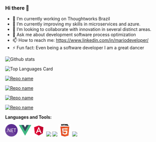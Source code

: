 ### Hi there 👋

- 🔭 I’m currently working on Thoughtworks Brazil
- 🌱 I’m currently improving my skills in microservices and azure.
- 👯 I’m looking to collaborate with innovation in several distinct areas.
- 💬 Ask me about development software process optimization
- 📫 How to reach me: https://www.linkedin.com/in/mariodeveloper/
- ⚡ Fun fact: Even being a software developer I am a great dancer


![Github stats](https://github-readme-stats.vercel.app/api?username=mariogit08&theme=highcontrast&show_icons=true&count_private=true)

![Top Languages Card](https://github-readme-stats.vercel.app/api/top-langs/?username=mariogit08)

[![Repo name](https://github-readme-stats.vercel.app/api/pin/?username=mariogit08&repo=LogLoader)](https://github.com/mariogit08/LogLoader)

[![Repo name](https://github-readme-stats.vercel.app/api/pin/?username=mariogit08&repo=TDD_Training_Samples)](https://github.com/mariogit08/TDD_Training_Samples)

[![Repo name](https://github-readme-stats.vercel.app/api/pin/?username=mariogit08&repo=hexagonal-architecture-template)](https://github.com/mariogit08/hexagonal-architecture-template)

[![Repo name](https://github-readme-stats.vercel.app/api/pin/?username=mariogit08&repo=DapperCodeGenerator)](https://github.com/mariogit08/DapperCodeGenerator)


**Languages and Tools:**  

<code><img height="40" src="https://raw.githubusercontent.com/github/explore/master/topics/dotnet/dotnet.png"></code>
<code><img height="40" src="https://raw.githubusercontent.com/github/explore/master/topics/vue/vue.png"></code>
<code><img height="40" src="https://raw.githubusercontent.com/github/explore/master/topics/angular/angular.png"></code>
<code><img height="40" src="https://raw.githubusercontent.com/shinokada/shinokada/master/assets/visual-studio-code.png"></code>
<code><img height="40" src="https://raw.githubusercontent.com/shinokada/shinokada/master/assets/javascript.png"></code>
<code><img height="40" src="https://raw.githubusercontent.com/github/explore/master/topics/html/html.png"></code>
<code><img height="40" src="https://raw.githubusercontent.com/shinokada/shinokada/master/assets/python.png"></code>










<!--
**mariogit08/mariogit08** is a ✨ _special_ ✨ repository because its `README.md` (this file) appears on your GitHub profile.
-->
